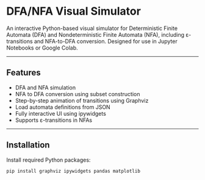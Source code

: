 #  DFA/NFA Visual Simulator

An interactive Python-based visual simulator for Deterministic Finite Automata (DFA) and Nondeterministic Finite Automata (NFA), including ε-transitions and NFA-to-DFA conversion. Designed for use in Jupyter Notebooks or Google Colab.

---

## Features

-  DFA and NFA simulation
-  NFA to DFA conversion using subset construction
-  Step-by-step animation of transitions using Graphviz
-  Load automata definitions from JSON
-  Fully interactive UI using ipywidgets
-  Supports ε-transitions in NFAs

---

##  Installation

Install required Python packages:

```bash
pip install graphviz ipywidgets pandas matplotlib
